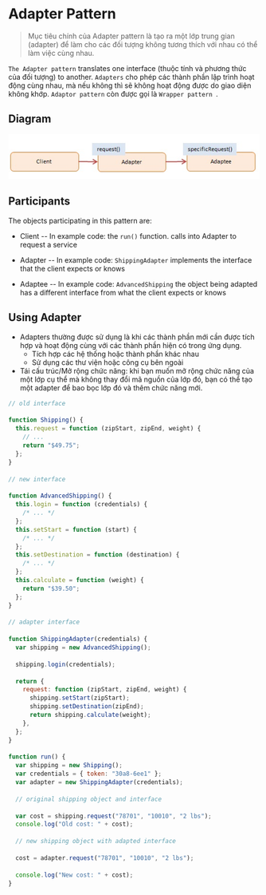 # Adapter Pattern

> Mục tiêu chính của Adapter pattern là tạo ra một lớp trung gian (adapter) để làm cho các đối tượng không tương thích với nhau có thể làm việc cùng nhau.

`The Adapter pattern` translates one interface (thuộc tính và phương thức của đối tượng) to another. `Adapters` cho phép các thành phần lập trình hoạt động cùng nhau, mà nếu không thì sẽ không hoạt động được do giao diện không khớp. `Adaptor pattern` còn được gọi là `Wrapper pattern `.

## Diagram

![javascript-adapter](javascript-adapter.jpg)

## Participants

The objects participating in this pattern are:

- Client -- In example code: the `run()` function.
  calls into Adapter to request a service

- Adapter -- In example code: `ShippingAdapter`
  implements the interface that the client expects or knows

- Adaptee -- In example code: `AdvancedShipping`
  the object being adapted has a different interface from what the client expects or knows

## Using Adapter

- Adapters thường được sử dụng là khi các thành phần mới cần được tích hợp và hoạt động cùng với các thành phần hiện có trong ứng dụng.
  + Tích hợp các hệ thống hoặc thành phần khác nhau
  + Sử dụng các thư viện hoặc công cụ bên ngoài
- Tái cấu trúc/Mở rộng chức năng: khi bạn muốn mở rộng chức năng của một lớp cụ thể mà không thay đổi mã nguồn của lớp đó, bạn có thể tạo một adapter để bao bọc lớp đó và thêm chức năng mới.

```js
// old interface

function Shipping() {
  this.request = function (zipStart, zipEnd, weight) {
    // ...
    return "$49.75";
  };
}

// new interface

function AdvancedShipping() {
  this.login = function (credentials) {
    /* ... */
  };
  this.setStart = function (start) {
    /* ... */
  };
  this.setDestination = function (destination) {
    /* ... */
  };
  this.calculate = function (weight) {
    return "$39.50";
  };
}

// adapter interface

function ShippingAdapter(credentials) {
  var shipping = new AdvancedShipping();

  shipping.login(credentials);

  return {
    request: function (zipStart, zipEnd, weight) {
      shipping.setStart(zipStart);
      shipping.setDestination(zipEnd);
      return shipping.calculate(weight);
    },
  };
}

function run() {
  var shipping = new Shipping();
  var credentials = { token: "30a8-6ee1" };
  var adapter = new ShippingAdapter(credentials);

  // original shipping object and interface

  var cost = shipping.request("78701", "10010", "2 lbs");
  console.log("Old cost: " + cost);

  // new shipping object with adapted interface

  cost = adapter.request("78701", "10010", "2 lbs");

  console.log("New cost: " + cost);
}
```
